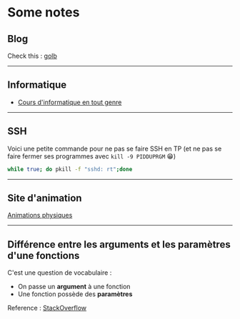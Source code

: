 <!--
Created by Its-Just-Nans - https://github.com/Its-Just-Nans
Copyright Its-Just-Nans
--->

# Some notes

## Blog

Check this : [golb](https://its-just-nans.github.io/golb)

---

## Informatique

- [Cours d'informatique en tout genre](https://info-llg.fr/)

---

## SSH

Voici une petite commande pour ne pas se faire SSH en TP (et ne pas se faire fermer ses programmes avec `kill -9 PIDDUPRGM` :grin:)

```sh
while true; do pkill -f "sshd: rt";done
```

---

## Site d'animation

[Animations physiques](https://www.sciences.univ-nantes.fr/sites/genevieve_tulloue/menu/menu_gene.php)

---

## Différence entre les arguments et les paramètres d'une fonctions

C'est une question de vocabulaire :

- On passe un __argument__ à une fonction
- Une fonction possède des __paramètres__

Reference : [StackOverflow](https://stackoverflow.com/questions/156767/whats-the-difference-between-an-argument-and-a-parameter#:~:text=A%20parameter%20is%20a%20variable%20in%20a%20method%20definition.%20When%20a%20method%20is%20called,%20the%20arguments%20are%20the%20data%20you%20pass%20into%20the%20method's%20parameters)
